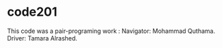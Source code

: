 # code201
This code was a pair-programing work :
Navigator: Mohammad Quthama.
Driver: Tamara Alrashed.
